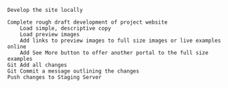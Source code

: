 

    Develop the site locally
    
    Complete rough draft development of project website
        Load simple, descriptive copy
        Load preview images
        Add links to preview images to full size images or live examples online
        Add See More button to offer another portal to the full size examples
    Git Add all changes
    Git Commit a message outlining the changes
    Push changes to Staging Server

